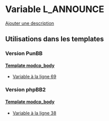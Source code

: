 # Variable L_ANNOUNCE
[Ajouter une description](https://fa-tvars.appspot.com/var/L_ANNOUNCE)

## Utilisations dans les templates

### Version PunBB

#### [Template modcp_body](punbb/modcp_body.md)
* [Variable &agrave; la ligne 69](../punbb/modcp_body.tpl#L69)

### Version phpBB2

#### [Template modcp_body](subsilver/modcp_body.md)
* [Variable &agrave; la ligne 38](../subsilver/modcp_body.tpl#L38)